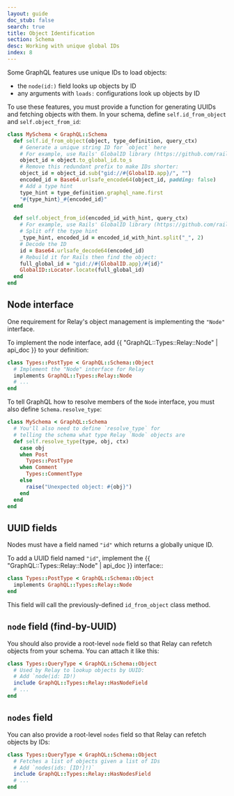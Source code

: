```yaml
---
layout: guide
doc_stub: false
search: true
title: Object Identification
section: Schema
desc: Working with unique global IDs
index: 8
---
```


Some GraphQL features use unique IDs to load objects:

- the `node(id:)` field looks up objects by ID
- any arguments with `loads:` configurations look up objects by ID

To use these features, you must provide a function for generating UUIDs and fetching objects with them. In your schema, define `self.id_from_object` and `self.object_from_id`:

```ruby
class MySchema < GraphQL::Schema
  def self.id_from_object(object, type_definition, query_ctx)
    # Generate a unique string ID for `object` here
    # For example, use Rails' GlobalID library (https://github.com/rails/globalid):
    object_id = object.to_global_id.to_s
    # Remove this redundant prefix to make IDs shorter:
    object_id = object_id.sub("gid://#{GlobalID.app}/", "")
    encoded_id = Base64.urlsafe_encode64(object_id, padding: false)
    # Add a type hint
    type_hint = type_definition.graphql_name.first
    "#{type_hint}_#{encoded_id}"
  end

  def self.object_from_id(encoded_id_with_hint, query_ctx)
    # For example, use Rails' GlobalID library (https://github.com/rails/globalid):
    # Split off the type hint
    _type_hint, encoded_id = encoded_id_with_hint.split("_", 2)
    # Decode the ID
    id = Base64.urlsafe_decode64(encoded_id)
    # Rebuild it for Rails then find the object:
    full_global_id = "gid://#{GlobalID.app}/#{id}"
    GlobalID::Locator.locate(full_global_id)
  end
end
```

## Node interface

One requirement for Relay's object management is implementing the `"Node"` interface.

To implement the node interface, add {{ "GraphQL::Types::Relay::Node" | api_doc }} to your definition:

```ruby
class Types::PostType < GraphQL::Schema::Object
  # Implement the "Node" interface for Relay
  implements GraphQL::Types::Relay::Node
  # ...
end
```

To tell GraphQL how to resolve members of the `Node` interface, you must also define `Schema.resolve_type`:

```ruby
class MySchema < GraphQL::Schema
  # You'll also need to define `resolve_type` for
  # telling the schema what type Relay `Node` objects are
  def self.resolve_type(type, obj, ctx)
    case obj
    when Post
      Types::PostType
    when Comment
      Types::CommentType
    else
      raise("Unexpected object: #{obj}")
    end
  end
end
```

## UUID fields

Nodes must have a field named `"id"` which returns a globally unique ID.

To add a UUID field named `"id"`, implement the {{ "GraphQL::Types::Relay::Node" | api_doc }} interface::

```ruby
class Types::PostType < GraphQL::Schema::Object
  implements GraphQL::Types::Relay::Node
end
```

This field will call the previously-defined `id_from_object` class method.

## `node` field (find-by-UUID)

You should also provide a root-level `node` field so that Relay can refetch objects from your schema. You can attach it like this:

```ruby
class Types::QueryType < GraphQL::Schema::Object
  # Used by Relay to lookup objects by UUID:
  # Add `node(id: ID!)
  include GraphQL::Types::Relay::HasNodeField
  # ...
end
```

## `nodes` field

You can also provide a root-level `nodes` field so that Relay can refetch objects by IDs:

```ruby
class Types::QueryType < GraphQL::Schema::Object
  # Fetches a list of objects given a list of IDs
  # Add `nodes(ids: [ID!]!)`
  include GraphQL::Types::Relay::HasNodesField
  # ...
end
```
